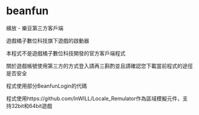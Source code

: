 # beanfun
繽放 - 樂豆第三方客戶端

遊戲橘子數位科技旗下遊戲的啟動器

本程式不是遊戲橘子數位科技開發的官方客戶端程式

關於遊戲帳號使用第三方的方式登入請再三斟酌並且請確認您下載當前程式的途徑是否安全

程式使用部分BeanfunLogin的代碼

程式使用https://github.com/InWILL/Locale_Remulator作為區域模擬元件，支持32bit和64bit遊戲
